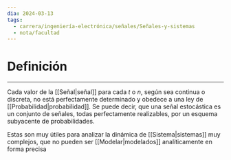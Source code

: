 ```yaml
---
dia: 2024-03-13
tags:
  - carrera/ingeniería-electrónica/señales/Señales-y-sistemas
  - nota/facultad
---
```

# Definición
---
Cada valor de la [[Señal|señal]] para cada $t$ o $n$, según sea continua o discreta, no está perfectamente determinado y obedece a una ley de [[Probabilidad|probabilidad]]. Se puede decir, que una señal estocástica es un conjunto de señales, todas perfectamente realizables, por un esquema subyacente de probabilidades.

Estas son muy útiles para analizar la dinámica de [[Sistema|sistemas]] muy complejos, que no pueden ser [[Modelar|modelados]] analíticamente en forma precisa
